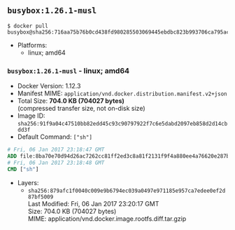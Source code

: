 ## `busybox:1.26.1-musl`

```console
$ docker pull busybox@sha256:716aa75b76b0cd438fd980285503069445ebdbc823b993706ca795ace4e10639
```

-	Platforms:
	-	linux; amd64

### `busybox:1.26.1-musl` - linux; amd64

-	Docker Version: 1.12.3
-	Manifest MIME: `application/vnd.docker.distribution.manifest.v2+json`
-	Total Size: **704.0 KB (704027 bytes)**  
	(compressed transfer size, not on-disk size)
-	Image ID: `sha256:91f9a04c47510bb82edd45c93c90797922f7c6e5dabd2097eb858d2d14cbdd3f`
-	Default Command: `["sh"]`

```dockerfile
# Fri, 06 Jan 2017 23:18:47 GMT
ADD file:8ba70e70d94d26ac7262cc81ff2ed3c8a81f2131f9f4a880ee4a76620e287b1d in / 
# Fri, 06 Jan 2017 23:18:48 GMT
CMD ["sh"]
```

-	Layers:
	-	`sha256:879afc1f0040c009e9b6794ec039a0497e971185e957ca7edee0ef2d87bf5009`  
		Last Modified: Fri, 06 Jan 2017 23:20:17 GMT  
		Size: 704.0 KB (704027 bytes)  
		MIME: application/vnd.docker.image.rootfs.diff.tar.gzip
